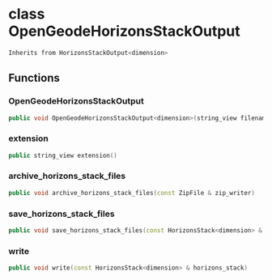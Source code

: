 # class OpenGeodeHorizonsStackOutput

```cpp
Inherits from HorizonsStackOutput<dimension>
```

## Functions

### OpenGeodeHorizonsStackOutput

```cpp
public void OpenGeodeHorizonsStackOutput<dimension>(string_view filename)
```

### extension

```cpp
public string_view extension()
```

### archive_horizons_stack_files

```cpp
public void archive_horizons_stack_files(const ZipFile & zip_writer)
```

### save_horizons_stack_files

```cpp
public void save_horizons_stack_files(const HorizonsStack<dimension> & horizons_stack, string_view directory)
```

### write

```cpp
public void write(const HorizonsStack<dimension> & horizons_stack)
```
